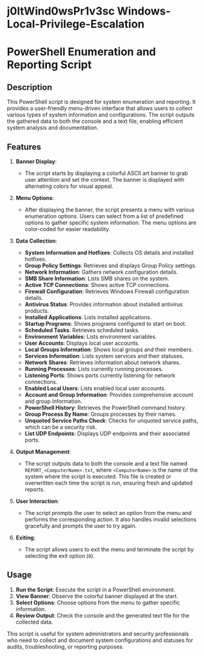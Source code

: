 # j0ltWind0wsPr1v3sc Windows-Local-Privilege-Escalation

# PowerShell Enumeration and Reporting Script 

## Description

This PowerShell script is designed for system enumeration and reporting. It provides a user-friendly menu-driven interface that allows users to collect various types of system information and configurations. The script outputs the gathered data to both the console and a text file, enabling efficient system analysis and documentation.

## Features

1. **Banner Display**: 
   - The script starts by displaying a colorful ASCII art banner to grab user attention and set the context. The banner is displayed with alternating colors for visual appeal.

2. **Menu Options**: 
   - After displaying the banner, the script presents a menu with various enumeration options. Users can select from a list of predefined options to gather specific system information. The menu options are color-coded for easier readability.

3. **Data Collection**:
   - **System Information and Hotfixes**: Collects OS details and installed hotfixes.
   - **Group Policy Settings**: Retrieves and displays Group Policy settings.
   - **Network Information**: Gathers network configuration details.
   - **SMB Share Information**: Lists SMB shares on the system.
   - **Active TCP Connections**: Shows active TCP connections.
   - **Firewall Configuration**: Retrieves Windows Firewall configuration details.
   - **Antivirus Status**: Provides information about installed antivirus products.
   - **Installed Applications**: Lists installed applications.
   - **Startup Programs**: Shows programs configured to start on boot.
   - **Scheduled Tasks**: Retrieves scheduled tasks.
   - **Environment Variables**: Lists environment variables.
   - **User Accounts**: Displays local user accounts.
   - **Local Groups Information**: Shows local groups and their members.
   - **Services Information**: Lists system services and their statuses.
   - **Network Shares**: Retrieves information about network shares.
   - **Running Processes**: Lists currently running processes.
   - **Listening Ports**: Shows ports currently listening for network connections.
   - **Enabled Local Users**: Lists enabled local user accounts.
   - **Account and Group Information**: Provides comprehensive account and group information.
   - **PowerShell History**: Retrieves the PowerShell command history.
   - **Group Process By Name**: Groups processes by their names.
   - **Unquoted Service Paths Check**: Checks for unquoted service paths, which can be a security risk.
   - **List UDP Endpoints**: Displays UDP endpoints and their associated ports.

4. **Output Management**:
   - The script outputs data to both the console and a text file named `REPORT_<ComputerName>.txt`, where `<ComputerName>` is the name of the system where the script is executed. This file is created or overwritten each time the script is run, ensuring fresh and updated reports.

5. **User Interaction**:
   - The script prompts the user to select an option from the menu and performs the corresponding action. It also handles invalid selections gracefully and prompts the user to try again.

6. **Exiting**:
   - The script allows users to exit the menu and terminate the script by selecting the exit option (`0`).

## Usage

1. **Run the Script**: Execute the script in a PowerShell environment.
2. **View Banner**: Observe the colorful banner displayed at the start.
3. **Select Options**: Choose options from the menu to gather specific information.
4. **Review Output**: Check the console and the generated text file for the collected data.

This script is useful for system administrators and security professionals who need to collect and document system configurations and statuses for audits, troubleshooting, or reporting purposes.
